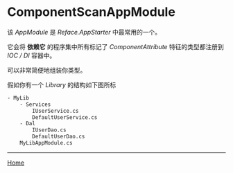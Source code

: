 # ComponentScanAppModule

该 *AppModule* 是 *Reface.AppStarter* 中最常用的一个。

它会将 **依赖它** 的程序集中所有标记了 *ComponentAttribute* 特征的类型都注册到 *IOC / DI* 容器中。

可以非常简便地组装你类型。

假如你有一个 *Library* 的结构如下图所标

```cmd
- MyLib
    - Services
        IUserService.cs
        DefaultUserService.cs
    - Dal
        IUserDao.cs
        DefaultUserDao.cs
    MyLibAppModule.cs
```




---

[Home](../readme.md#ComponentScanAppModule)